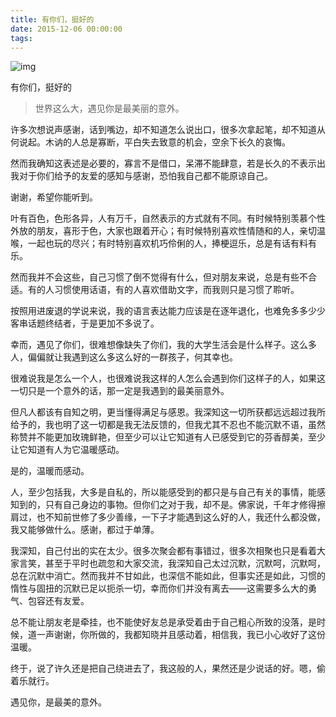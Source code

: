 ```yaml
---
title: 有你们，挺好的
date: 2015-12-06 00:00:00
tags:
---
```


![img](https://upload-images.jianshu.io/upload_images/120748-16d32833350aa08d.jpg?imageMogr2/auto-orient/strip%7CimageView2/2/w/1240)

有你们，挺好的

> 世界这么大，遇见你是最美丽的意外。

许多次想说声感谢，话到嘴边，却不知道怎么说出口，很多次拿起笔，却不知道从何说起。木讷的人总是寡断，平白失去致意的机会，空余下长久的哀悔。

然而我确知这表述是必要的，寡言不是借口，呆滞不能肆意，若是长久的不表示出我对于你们给予的友爱的感知与感谢，恐怕我自己都不能原谅自己。

谢谢，希望你能听到。

叶有百色，色形各异，人有万千，自然表示的方式就有不同。有时候特别羡慕个性外放的朋友，喜形于色，大家也跟着开心；有时候特别喜欢性情随和的人，亲切温喉，一起也玩的尽兴；有时特别喜欢机巧伶俐的人，捧梗逗乐，总是有话有料有乐。

然而我并不会这些，自己习惯了倒不觉得有什么，但对朋友来说，总是有些不合适。有的人习惯使用话语，有的人喜欢借助文字，而我则只是习惯了聆听。

按照用进废退的学说来说，我的语言表达能力应该是在逐年退化，也难免多多少少客串话题终结者，于是更加不多说了。

幸而，遇见了你们，很难想像缺失了你们，我的大学生活会是什么样子。这么多人，偏偏就让我遇到这么多这么好的一群孩子，何其幸也。

很难说我是怎么一个人，也很难说我这样的人怎么会遇到你们这样子的人，如果这一切只是一个意外的话，那一定是我遇到的最美丽意外。

但凡人都该有自知之明，更当懂得满足与感恩。我深知这一切所获都远远超过我所给予的，我也明了这一切都是我无法反馈的，但我尤其不忍也不能沉默不语，虽然称赞并不能更加玫瑰鲜艳，但至少可以让它知道有人已感受到它的芬香醇美，至少让它知道有人为它温暖感动。

是的，温暖而感动。

人，至少包括我，大多是自私的，所以能感受到的都只是与自己有关的事情，能感知到的，只有自己身边的事物。但你们之对于我，却不是。佛家说，千年才修得擦肩过，也不知前世修了多少善缘，一下子才能遇到这么好的人，我还什么都没做，我又能够做什么。感谢，都过于单薄。

我深知，自己付出的实在太少。很多次聚会都有事错过，很多次相聚也只是看着大家言笑，甚至于平时也疏忽和大家交流，我深知自己太过沉默，沉默呵，沉默呵，总在沉默中消亡。然而我并不甘如此，也深信不能如此，但事实还是如此，习惯的惰性与固扭的沉默已足以扼杀一切，幸而你们并没有离去——这需要多么大的勇气、包容还有友爱。

总不能让朋友老是牵挂，也不能使好友总是承受着由于自己粗心所致的没落，是时候，道一声谢谢，你所做的，我都知晓并且感动着，相信我，我已小心收好了这份温暖。

终于，说了许久还是把自己绕进去了，我这般的人，果然还是少说话的好。嗯，偷着乐就行。

遇见你，是最美的意外。


